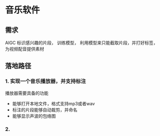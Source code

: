 # 音乐软件

## 需求
AIGC
标识感兴趣的片段，
训练模型，
利用模型来只能截取片段，并打好标签，为视频配音提供素材

## 落地路径
### 1. 实现一个音乐播放器，并支持标注
播放器需要具备的功能
- 能够打开本地文件，格式支持mp3或者wav
- 标注的片段能够自动裁剪，并命名
- 能够显示声波的包络图

### 2. 